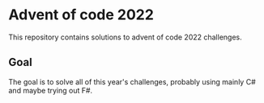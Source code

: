 # Advent of code 2022
This repository contains solutions to advent of code 2022 challenges.

## Goal
The goal is to solve all of this year's challenges, probably using mainly C# and maybe trying out F#.